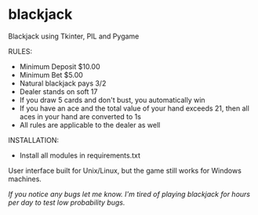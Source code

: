 # blackjack
Blackjack using Tkinter, PIL and Pygame

RULES:
 - Minimum Deposit $10.00
 - Minimum Bet $5.00
 - Natural blackjack pays 3/2
 - Dealer stands on soft 17
 - If you draw 5 cards and don't bust, you automatically win
 - If you have an ace and the total value of your hand exceeds 21, then all aces in your hand are  converted to 1s
 - All rules are applicable to the dealer as well
 
 
 
 INSTALLATION:
 - Install all modules in requirements.txt


 User interface built for Unix/Linux, but the game still works for Windows machines.


*If you notice any bugs let me know. I'm tired of playing blackjack for hours per day to test low probability bugs.*
